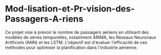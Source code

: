 # Mod-lisation-et-Pr-vision-des-Passagers-A-riens
Ce projet vise à prévoir le nombre de passagers aériens en utilisant des modèles de séries temporelles, notamment ARIMA, les Réseaux Neuronaux Artificiels (ANN) et les LSTM. L'objectif est d'évaluer l'efficacité de ces méthodes pour optimiser la planification dans l'industrie aérienne.
